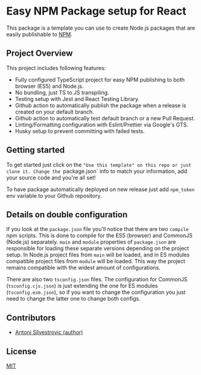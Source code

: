 # Easy NPM Package setup for React

This package is a template you can use to create Node.js packages that are easily publishable to [NPM](https://npmjs.org/).

## Project Overview

This project includes following features:

- Fully configured TypeScript project for easy NPM publishing to both browser (ES5) and Node.js.
- No bundling, just TS to JS transpiling.
- Testing setup with Jest and React Testing Library.
- Github action to automatically publish the package when a release is created on your default branch.
- Github action to automatically test default branch or a new Pull Request.
- Linting/Formatting configuration with Eslint/Prettier via Google's GTS.
- Husky setup to prevent committing with failed tests.

## Getting started

To get started just click on the `"Use this template" on this repo or just clone it. Change the `package.json` info to match your information, add your source code and you're all set!

To have package automatically deployed on new release just add `npm_token` env variable to your Github repository.

## Details on double configuration

If you look at the `package.json` file you'll notice that there are two `compile` npm scripts. This is done to compile for the ES5 (browser) and CommonJS (Node.js) separately. `main` and `module` properties of `package.json` are responsible for loading these separate versions depending on the project setup. In Node.js project files from `main` will be loaded, and in ES modules compatible project files from `module` will be loaded. This way the project remains compatible with the widest amount of configurations.

There are also two `tsconfig.json` files. The configuration for CommonJS (`tsconfig.cjs.json`) is just extending the one for ES modules (`tsconfig.esm.json`), so if you want to change the configuration you just need to change the latter one to change both configs.

## Contributors

- [Antoni Silvestrovic (author)](https://github.com/bring-shrubbery)

## License

[MIT](https://github.com/bring-shrubbery/easy-npm-package-react/blob/main/LICENSE)
